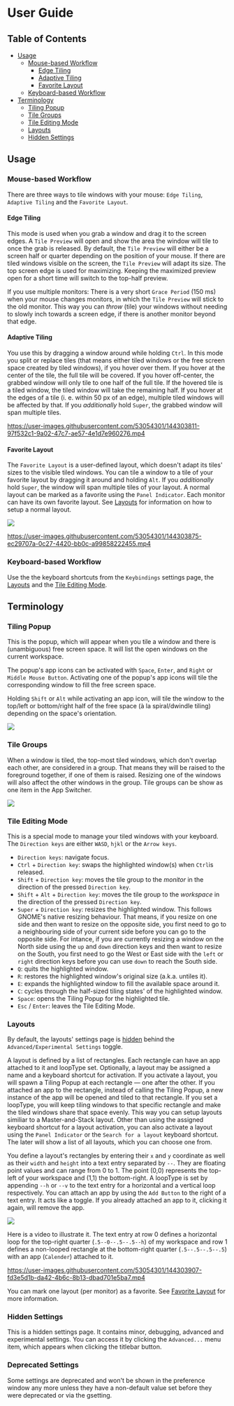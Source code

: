 # User Guide

## Table of Contents

- [Usage](#Usage)
    - [Mouse-based Workflow](#Mouse-based-Workflow)
        - [Edge Tiling](#Edge-Tiling)
        - [Adaptive Tiling](#Adaptive-Tiling)
        - [Favorite Layout](#Favorite-Layout)
    - [Keyboard-based Workflow](#Keyboard-based-Workflow)
- [Terminology](#Terminology)
    - [Tiling Popup](#Tiling-Popup)
    - [Tile Groups](#Tile-Groups)
    - [Tile Editing Mode](#Tile-Editing-Mode)
    - [Layouts](#Layouts)
    - [Hidden Settings](#Hidden-Settings)

## Usage

### Mouse-based Workflow

There are three ways to tile windows with your mouse: `Edge Tiling`, `Adaptive Tiling` and the `Favorite Layout`.

#### Edge Tiling

 This mode is used when you grab a window and drag it to the screen edges. A `Tile Preview` will open and show the area the window will tile to once the grab is released. By default, the `Tile Preview` will either be a screen half or quarter depending on the position of your mouse. If there are tiled windows visible on the screen, the `Tile Preview` will adapt its size. The top screen edge is used for maximizing. Keeping the maximized preview open for a short time will switch to the top-half preview.

 If you use multiple monitors: There is a very short `Grace Period` (150 ms) when your mouse changes monitors, in which the `Tile Preview` will stick to the old monitor. This way you can _throw_ (tile) your windows without needing to slowly inch towards a screen edge, if there is another monitor beyond that edge.

#### Adaptive Tiling

You use this by dragging a window around while holding `Ctrl`. In this mode you split or replace tiles (that means either tiled windows or the free screen space created by tiled windows), if you hover over them. If you hover at the center of the tile, the full tile will be covered. If you hover off-center, the grabbed window will only tile to one half of the full tile. If the hovered tile is a tiled window, the tiled window will take the remaining half. If you hover at the edges of a tile (i. e. within 50 px of an edge), multiple tiled windows will be affected by that. If you _additionally_ hold `Super`, the grabbed window will span multiple tiles.

https://user-images.githubusercontent.com/53054301/144303811-97f532c1-9a02-47c7-ae57-4e1d7e960276.mp4

#### Favorite Layout

The `Favorite Layout` is a user-defined layout, which doesn't adapt its tiles' sizes to the visible tiled windows. You can tile a window to a tile of your favorite layout by dragging it around and holding `Alt`. If you _additionally_ hold `Super`, the window will span multiple tiles of your layout. A normal layout can be marked as a favorite using the `Panel Indicator`. Each monitor can have its own favorite layout. See [Layouts](#Layouts) for information on how to setup a normal layout.

![](media/Guide_PanelIndicator.png)

https://user-images.githubusercontent.com/53054301/144303875-ec29707a-0c27-4420-bb0c-a99858222455.mp4

### Keyboard-based Workflow

Use the the keyboard shortcuts from the `Keybindings` settings page, the [Layouts](#Layouts) and the [Tile Editing Mode](#Tile-Editing-Mode).

## Terminology

### Tiling Popup

This is the popup, which will appear when you tile a window and there is (unambiguous) free screen space. It will list the open windows on the current workspace.

The popup's app icons can be activated with `Space`, `Enter`, and `Right` or `Middle Mouse Button`. Activating one of the popup's app icons will tile the corresponding window to fill the free screen space.

Holding `Shift` or `Alt` while activating an app icon, will tile the window to the top/left or bottom/right half of the free space (à la spiral/dwindle tiling) depending on the space's orientation.

![](media/Guide_TilingPopup.png)

### Tile Groups

When a window is tiled, the top-most tiled windows, which don't overlap each other, are considered in a group. That means they will be raised to the foreground together, if one of them is raised. Resizing one of the windows will also affect the other windows in the group. Tile groups can be show as one item in the App Switcher.

![](media/Guide_AppSwitcher.png)

### Tile Editing Mode

This is a special mode to manage your tiled windows with your keyboard. The `Direction keys` are either `WASD`, `hjkl` or the `Arrow keys`.

- `Direction keys`: navigate focus.
- `Ctrl` + `Direction key`: swaps the highlighted window(s) when `Ctrl`is released.
- `Shift` + `Direction key`: moves the tile group to the _monitor_ in the direction of the pressed `Direction key`.
- `Shift` + `Alt` + `Direction key`: moves the tile group to the _workspace_ in the direction of the pressed `Direction key`.
- `Super` + `Direction key`: resizes the highlighted window. This follows GNOME's native resizing behaviour. That means, if you resize on one side and then want to resize on the opposite side, you first need to go to a neighbouring side of your current side before you can go to the opposite side. For intance, if you are currently resizing a window on the North side using the `up` and `down` direction keys and then want to resize on the South, you first need to go the West or East side with the `left` or `right` direction keys before you can use `down` to reach the South side.
- `Q`: quits the highlighted window.
- `R`: restores the highlighted window's original size (a.k.a. untiles it).
- `E`: expands the highlighted window to fill the available space around it.
- `C`: cycles through the half-sized tiling states' of the highlighted window.
- `Space`: opens the Tiling Popup for the highlighted tile.
- `Esc` / `Enter`: leaves the Tile Editing Mode.

### Layouts

By default, the layouts' settings page is [hidden](#Hidden-Settings) behind the `Advanced/Experimental Settings` toggle.

A layout is defined by a list of rectangles. Each rectangle can have an app attached to it and loopType set. Optionally, a layout may be assigned a name and a keyboard shortcut for activation. If you activate a layout, you will spawn a Tiling Popup at each rectangle — one after the other. If you attached an app to the rectangle, instead of calling the Tiling Popup, a new instance of the app will be opened and tiled to that rectangle. If you set a loopType, you will keep tiling windows to that specific rectangle and make the tiled windows share that space evenly. This way you can setup layouts similiar to a Master-and-Stack layout. Other than using the assigned keyboard shortcut for a layout activation, you can also activate a layout using the `Panel Indicator` or the `Search for a layout` keyboard shortcut. The later will show a list of all layouts, which you can choose one from.

You define a layout's rectangles by entering their `x` and `y` coordinate as well as their `width` and `height` into a text entry separated by `--`. They are floating point values and can range from 0 to 1. The point (0,0) represents the top-left of your workspace and (1,1) the bottom-right. A loopType is set by appending `--h` or `--v` to the text entry for a horizontal and a vertical loop respectively. You can attach an app by using the `Add Button` to the right of a text entry. It acts like a toggle. If you already attached an app to it, clicking it again, will remove the app.

![](media/Guide_LayoutsSettings.png)

Here is a video to illustrate it. The text entry at row 0 defines a horizontal loop for the top-right quarter (`.5--0--.5--.5--h`) of my workspace and row 1 defines a non-looped rectangle at the bottom-right quarter (`.5--.5--.5--.5`) with an app (`Calender`) attached to it.

https://user-images.githubusercontent.com/53054301/144303907-fd3e5d1b-da42-4b6c-8b13-dbad701e5ba7.mp4

You can mark one layout (per monitor) as a favorite. See [Favorite Layout](#Favorite-Layout) for more information.

### Hidden Settings

This is a hidden settings page. It contains minor, debugging, advanced and experimental settings. You can access it by clicking the `Advanced...` menu item, which appears when clicking the titlebar button.

### Deprecated Settings

Some settings are deprecated and won't be shown in the preference window any more unless they have a non-default value set before they were deprecated or via the gsetting.